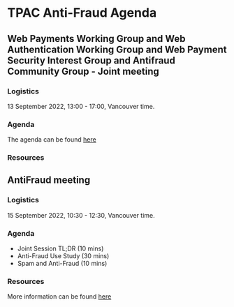 # TPAC Anti-Fraud Agenda

## Web Payments Working Group and Web Authentication Working Group and Web Payment Security Interest Group and Antifraud Community Group - Joint meeting

### Logistics

13 September 2022, 13:00 - 17:00, Vancouver time.

### Agenda

The agenda can be found [here](https://docs.google.com/document/d/1Bxm7_gc-Wi7ZjWlgOMPbq3Kdv0L3lgvkkcVaQIFgPx8/edit#heading=h.dvz4zyoilau4)

### Resources

## AntiFraud meeting

### Logistics

15 September 2022, 10:30 - 12:30, Vancouver time.

### Agenda

* Joint Session TL;DR (10 mins)
* Anti-Fraud Use Study (30 mins)
* Spam and Anti-Fraud (10 mins)

### Resources

More information can be found [here](https://www.w3.org/events/meetings/87754577-bf17-4c03-bee1-4a15889ad60b)
